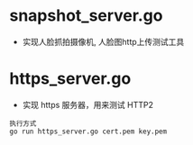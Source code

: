 # snapshot_server.go
* 实现人脸抓拍摄像机, 人脸图http上传测试工具

# https_server.go
* 实现 https 服务器，用来测试 HTTP2
```
执行方式
go run https_server.go cert.pem key.pem
``` 

